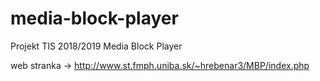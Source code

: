 # media-block-player
Projekt TIS 2018/2019 Media Block Player

web stranka ->  http://www.st.fmph.uniba.sk/~hrebenar3/MBP/index.php